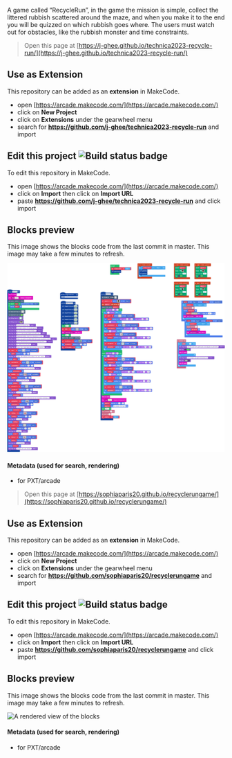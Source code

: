 A game called “RecycleRun”, in the game the mission is simple, collect the littered rubbish scattered around the maze, and when you make it to the end you will be quizzed on which rubbish goes where. The users must watch out for obstacles, like the rubbish monster and time constraints.  


> Open this page at [https://j-ghee.github.io/technica2023-recycle-run/](https://j-ghee.github.io/technica2023-recycle-run/)

## Use as Extension

This repository can be added as an **extension** in MakeCode.

* open [https://arcade.makecode.com/](https://arcade.makecode.com/)
* click on **New Project**
* click on **Extensions** under the gearwheel menu
* search for **https://github.com/j-ghee/technica2023-recycle-run** and import

## Edit this project ![Build status badge](https://github.com/j-ghee/technica2023-recycle-run/workflows/MakeCode/badge.svg)

To edit this repository in MakeCode.

* open [https://arcade.makecode.com/](https://arcade.makecode.com/)
* click on **Import** then click on **Import URL**
* paste **https://github.com/j-ghee/technica2023-recycle-run** and click import

## Blocks preview

This image shows the blocks code from the last commit in master.
This image may take a few minutes to refresh.

![A rendered view of the blocks](https://github.com/j-ghee/technica2023-recycle-run/raw/master/.github/makecode/blocks.png)

#### Metadata (used for search, rendering)

* for PXT/arcade
<script src="https://makecode.com/gh-pages-embed.js"></script><script>makeCodeRender("{{ site.makecode.home_url }}", "{{ site.github.owner_name }}/{{ site.github.repository_name }}");</script>



> Open this page at [https://sophiaparis20.github.io/recyclerungame/](https://sophiaparis20.github.io/recyclerungame/)

## Use as Extension

This repository can be added as an **extension** in MakeCode.

* open [https://arcade.makecode.com/](https://arcade.makecode.com/)
* click on **New Project**
* click on **Extensions** under the gearwheel menu
* search for **https://github.com/sophiaparis20/recyclerungame** and import

## Edit this project ![Build status badge](https://github.com/sophiaparis20/recyclerungame/workflows/MakeCode/badge.svg)

To edit this repository in MakeCode.

* open [https://arcade.makecode.com/](https://arcade.makecode.com/)
* click on **Import** then click on **Import URL**
* paste **https://github.com/sophiaparis20/recyclerungame** and click import

## Blocks preview

This image shows the blocks code from the last commit in master.
This image may take a few minutes to refresh.

![A rendered view of the blocks](https://github.com/sophiaparis20/recyclerungame/raw/master/.github/makecode/blocks.png)

#### Metadata (used for search, rendering)

* for PXT/arcade
<script src="https://makecode.com/gh-pages-embed.js"></script><script>makeCodeRender("{{ site.makecode.home_url }}", "{{ site.github.owner_name }}/{{ site.github.repository_name }}");</script>
